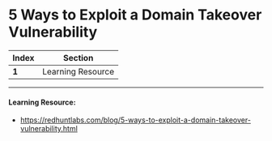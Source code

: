 # 5 Ways to Exploit a Domain Takeover Vulnerability

Index | Section
--- | ---
**1** | Learning Resource

___


#### Learning Resource: 

* https://redhuntlabs.com/blog/5-ways-to-exploit-a-domain-takeover-vulnerability.html
